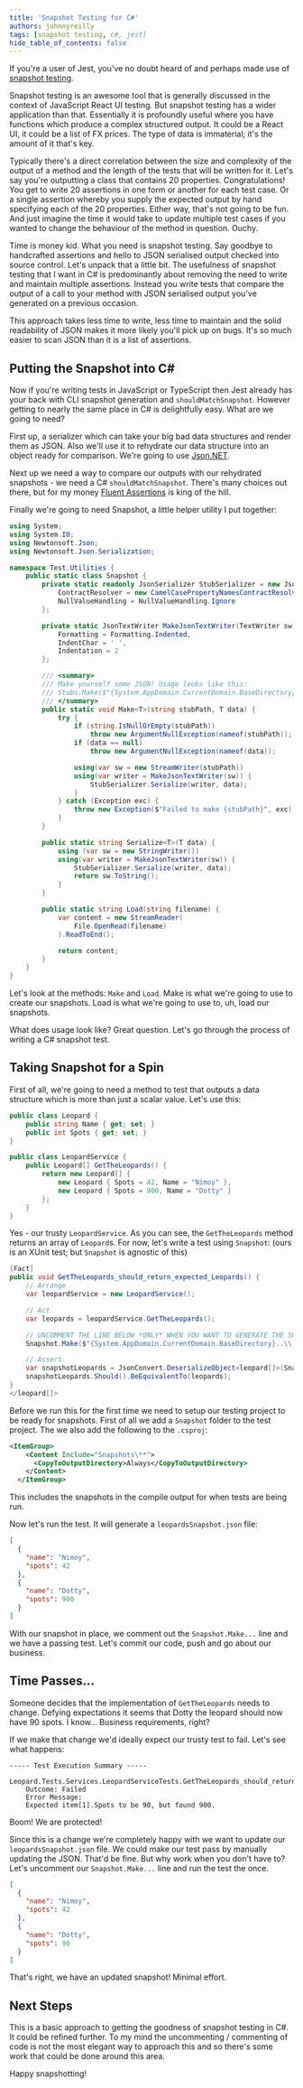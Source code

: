 ```yaml
---
title: 'Snapshot Testing for C#'
authors: johnnyreilly
tags: [snapshot testing, c#, jest]
hide_table_of_contents: false
---
```


If you're a user of Jest, you've no doubt heard of and perhaps made use of [snapshot testing](https://jestjs.io/docs/en/snapshot-testing).

<!--truncate-->

Snapshot testing is an awesome tool that is generally discussed in the context of JavaScript React UI testing. But snapshot testing has a wider application than that. Essentially it is profoundly useful where you have functions which produce a complex structured output. It could be a React UI, it could be a list of FX prices. The type of data is immaterial; it's the amount of it that's key.

Typically there's a direct correlation between the size and complexity of the output of a method and the length of the tests that will be written for it. Let's say you're outputting a class that contains 20 properties. Congratulations! You get to write 20 assertions in one form or another for each test case. Or a single assertion whereby you supply the expected output by hand specifying each of the 20 properties. Either way, that's not going to be fun. And just imagine the time it would take to update multiple test cases if you wanted to change the behaviour of the method in question. Ouchy.

Time is money kid. What you need is snapshot testing. Say goodbye to handcrafted assertions and hello to JSON serialised output checked into source control. Let's unpack that a little bit. The usefulness of snapshot testing that I want in C# is predominantly about removing the need to write and maintain multiple assertions. Instead you write tests that compare the output of a call to your method with JSON serialised output you've generated on a previous occasion.

This approach takes less time to write, less time to maintain and the solid readability of JSON makes it more likely you'll pick up on bugs. It's so much easier to scan JSON than it is a list of assertions.

## Putting the Snapshot into C#

Now if you're writing tests in JavaScript or TypeScript then Jest already has your back with CLI snapshot generation and `shouldMatchSnapshot`. However getting to nearly the same place in C# is delightfully easy. What are we going to need?

First up, a serializer which can take your big bad data structures and render them as JSON. Also we'll use it to rehydrate our data structure into an object ready for comparison. We're going to use [Json.NET](https://www.newtonsoft.com/json).

Next up we need a way to compare our outputs with our rehydrated snapshots - we need a C# `shouldMatchSnapshot`. There's many choices out there, but for my money [Fluent Assertions](https://fluentassertions.com) is king of the hill.

Finally we're going to need Snapshot, a little helper utility I put together:

```cs
using System;
using System.IO;
using Newtonsoft.Json;
using Newtonsoft.Json.Serialization;

namespace Test.Utilities {
    public static class Snapshot {
        private static readonly JsonSerializer StubSerializer = new JsonSerializer {
            ContractResolver = new CamelCasePropertyNamesContractResolver(),
            NullValueHandling = NullValueHandling.Ignore
        };

        private static JsonTextWriter MakeJsonTextWriter(TextWriter sw) => new JsonTextWriter(sw) {
            Formatting = Formatting.Indented,
            IndentChar = ' ',
            Indentation = 2
        };

        /// <summary>
        /// Make yourself some JSON! Usage looks like this:
        /// Stubs.Make($"{System.AppDomain.CurrentDomain.BaseDirectory}..\\..\\..\\data.json", myData);
        /// </summary>
        public static void Make<T>(string stubPath, T data) {
            try {
                if (string.IsNullOrEmpty(stubPath))
                    throw new ArgumentNullException(nameof(stubPath));
                if (data == null)
                    throw new ArgumentNullException(nameof(data));

                using(var sw = new StreamWriter(stubPath))
                using(var writer = MakeJsonTextWriter(sw)) {
                    StubSerializer.Serialize(writer, data);
                }
            } catch (Exception exc) {
                throw new Exception($"Failed to make {stubPath}", exc);
            }
        }

        public static string Serialize<T>(T data) {
            using (var sw = new StringWriter())
            using(var writer = MakeJsonTextWriter(sw)) {
                StubSerializer.Serialize(writer, data);
                return sw.ToString();
            }
        }

        public static string Load(string filename) {
            var content = new StreamReader(
                File.OpenRead(filename)
            ).ReadToEnd();

            return content;
        }
    }
}
```

Let's look at the methods: `Make` and `Load`. Make is what we're going to use to create our snapshots. Load is what we're going to use to, uh, load our snapshots.

What does usage look like? Great question. Let's go through the process of writing a C# snapshot test.

## Taking Snapshot for a Spin

First of all, we're going to need a method to test that outputs a data structure which is more than just a scalar value. Let's use this:

```cs
public class Leopard {
    public string Name { get; set; }
    public int Spots { get; set; }
}

public class LeopardService {
    public Leopard[] GetTheLeopards() {
        return new Leopard[] {
            new Leopard { Spots = 42, Name = "Nimoy" },
            new Leopard { Spots = 900, Name = "Dotty" }
        };
    }
}
```

Yes - our trusty `LeopardService`. As you can see, the `GetTheLeopards` method returns an array of `Leopard`s. For now, let's write a test using `Snapshot`: (ours is an XUnit test; but `Snapshot` is agnostic of this)

```cs
[Fact]
public void GetTheLeopards_should_return_expected_Leopards() {
    // Arrange
    var leopardService = new LeopardService();

    // Act
    var leopards = leopardService.GetTheLeopards();

    // UNCOMMENT THE LINE BELOW *ONLY* WHEN YOU WANT TO GENERATE THE SNAPSHOT
    Snapshot.Make($"{System.AppDomain.CurrentDomain.BaseDirectory}..\\..\\..\\Snapshots\\leopardsSnapshot.json", leopards);

    // Assert
    var snapshotLeopards = JsonConvert.DeserializeObject<leopard[]>(Snapshot.Load("Snapshots/leopardsSnapshot.json"));
    snapshotLeopards.Should().BeEquivalentTo(leopards);
}
</leopard[]>
```

Before we run this for the first time we need to setup our testing project to be ready for snapshots. First of all we add a `Snapshot` folder to the test project. The we also add the following to the `.csproj`:

```xml
<ItemGroup>
    <Content Include="Snapshots\**">
      <CopyToOutputDirectory>Always</CopyToOutputDirectory>
    </Content>
  </ItemGroup>
```

This includes the snapshots in the compile output for when tests are being run.

Now let's run the test. It will generate a `leopardsSnapshot.json` file:

```json
[
  {
    "name": "Nimoy",
    "spots": 42
  },
  {
    "name": "Dotty",
    "spots": 900
  }
]
```

With our snapshot in place, we comment out the `Snapshot.Make...` line and we have a passing test. Let's commit our code, push and go about our business.

## Time Passes...

Someone decides that the implementation of `GetTheLeopards` needs to change. Defying expectations it seems that Dotty the leopard should now have 90 spots. I know... Business requirements, right?

If we make that change we'd ideally expect our trusty test to fail. Let's see what happens:

```
----- Test Execution Summary -----

Leopard.Tests.Services.LeopardServiceTests.GetTheLeopards_should_return_expected_Leopards:
    Outcome: Failed
    Error Message:
    Expected item[1].Spots to be 90, but found 900.
```

Boom! We are protected!

Since this is a change we're completely happy with we want to update our `leopardsSnapshot.json` file. We could make our test pass by manually updating the JSON. That'd be fine. But why work when you don't have to? Let's uncomment our `Snapshot.Make...` line and run the test the once.

```json
[
  {
    "name": "Nimoy",
    "spots": 42
  },
  {
    "name": "Dotty",
    "spots": 90
  }
]
```

That's right, we have an updated snapshot! Minimal effort.

## Next Steps

This is a basic approach to getting the goodness of snapshot testing in C#. It could be refined further. To my mind the uncommenting / commenting of code is not the most elegant way to approach this and so there's some work that could be done around this area.

Happy snapshotting!
